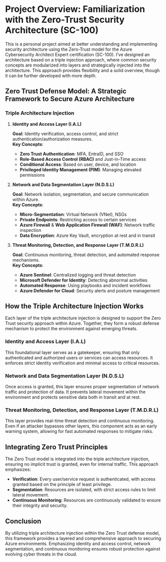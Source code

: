 # Project Overview: Familiarization with the Zero-Trust Security Architecture (SC-100)

This is a personal project aimed at better understanding and implementing security architecture using the Zero-Trust model for the Azure Cybersecurity Architect Expert certification (SC-100). I’ve designed an architecture based on a triple injection approach, where common security concepts are modularized into layers and strategically injected into the architecture. This approach provides flexibility and a solid overview, though it can be further developed with more depth.

## Zero Trust Defense Model: A Strategic Framework to Secure Azure Architecture

### Triple Architecture Injection

1. **Identity and Access Layer (I.A.L)**

    **Goal**: Identity verification, access control, and strict authentication/authorization measures.  
    **Key Concepts**:
    - **Zero Trust Authentication**: MFA, EntraID, and SSO
    - **Role-Based Access Control (RBAC)** and Just-in-Time access
    - **Conditional Access**: Based on user, device, and location
    - **Privileged Identity Management (PIM)**: Managing elevated permissions

2. **Network and Data Segmentation Layer (N.D.S.L)**

    **Goal**: Network isolation, segmentation, and secure communication within Azure.  
    **Key Concepts**:
    - **Micro-Segmentation**: Virtual Network (VNet), NSGs
    - **Private Endpoints**: Restricting access to certain services
    - **Azure Firewall** & **Web Application Firewall (WAF)**: Network traffic inspection
    - **Data Encryption**: Azure Key Vault, encryption at rest and in transit

3. **Threat Monitoring, Detection, and Response Layer (T.M.D.R.L)**

    **Goal**: Continuous monitoring, threat detection, and automated response mechanisms.  
    **Key Concepts**:
    - **Azure Sentinel**: Centralized logging and threat detection
    - **Microsoft Defender for Identity**: Detecting abnormal activities
    - **Automated Response**: Using playbooks and incident workflows
    - **Azure Defender for Cloud**: Security alerts and posture management

## How the Triple Architecture Injection Works

Each layer of the triple architecture injection is designed to support the Zero Trust security approach within Azure. Together, they form a robust defense mechanism to protect the environment against emerging threats.

### Identity and Access Layer (I.A.L)

This foundational layer serves as a gatekeeper, ensuring that only authenticated and authorized users or services can access resources. It enforces strict identity verification and minimal access to critical resources.

### Network and Data Segmentation Layer (N.D.S.L)

Once access is granted, this layer ensures proper segmentation of network traffic and protection of data. It prevents lateral movement within the environment and protects sensitive data both in transit and at rest.

### Threat Monitoring, Detection, and Response Layer (T.M.D.R.L)

This layer provides real-time threat detection and continuous monitoring. Even if an attacker bypasses other layers, this component acts as an early warning system, allowing for fast automated responses to mitigate risks.

## Integrating Zero Trust Principles

The Zero Trust model is integrated into the triple architecture injection, ensuring no implicit trust is granted, even for internal traffic. This approach emphasizes:

- **Verification**: Every user/service request is authenticated, with access granted based on the principle of least privilege.
- **Segmentation**: Resources are isolated, with strict access rules to limit lateral movement.
- **Continuous Monitoring**: Resources are continuously validated to ensure their integrity and security.

## Conclusion

By utilizing triple architecture injection within the Zero Trust defense model, this framework provides a layered and comprehensive approach to securing Azure environments. Emphasizing identity and access control, network segmentation, and continuous monitoring ensures robust protection against evolving cyber threats in the cloud.
